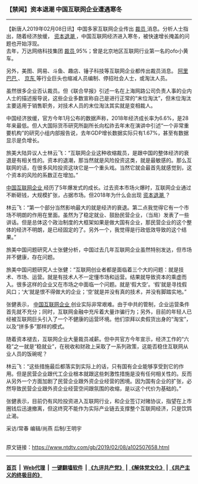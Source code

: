 ### 【禁闻】资本退潮 中国互联网企业遭遇寒冬
------------------------

<div class="post_content">
 <p>
  【新唐人2019年02月08日讯】中国多家互联网企业传出
  <a href="https://www.ntdtv.com/gb/裁员.htm">
   裁员
  </a>
  消息。分析人士指出，随着经济放缓，
  <a href="https://www.ntdtv.com/gb/资本退潮.htm">
   资本退潮
  </a>
  ，中国互联网经济进入寒冬，被快速增长掩盖的问题也开始浮现。
  <br>
   去年，万达网络科技集团
   <a href="https://www.ntdtv.com/gb/裁员.htm">
    裁员
   </a>
   95%；曾是北京地区互联网行业第一名的ofo小黄车。
  </br>
 </p>
 <p>
  另外，美图、网易、斗鱼、趣店、锤子科技等互联网企业都传出裁员消息。
  <a href="https://www.ntdtv.com/gb/阿里巴巴.htm">
   阿里巴巴
  </a>
  、
  <a href="https://www.ntdtv.com/gb/京东.htm">
   京东
  </a>
  等行业巨头也缩减人员编制、停招社会人士，或淘汰人员。
 </p>
 <p>
  虽然很多企业否认裁员。但《联合早报》引述一名在上海网路公司负责人事的业内人士的描述报导说，这些企业多数宣称自己是进行正常的“末位淘汰”，但末位淘汰主要适用于销售职务，对技术人员的末位淘汰其实就是变相裁人。
 </p>
 <p>
  中国经济放缓，官方今年1月公布的数据声称，2018年经济成长率为6.6%，是28年来最低。但人大国际货币研究所副所长向松祚去年末在演讲中引述“一个非常重要机构”的研究小组内部报告说，去年GDP增长数据实际只有1.67%，甚至有数据显示是负增长。
 </p>
 <p>
  旅美大陆异议人士林云飞：“互联网企业这种收缩裁员，是跟中国的整体经济的衰退是有相关性的。资本的退潮，那当然就是风险投资这类，就是最敏感的。那么互联网的话，在很多风险投资这块它是一个重头戏。当然它就会最首先就感觉到，这个资本的风险的系数正在增加。”
 </p>
 <p>
  <a href="https://www.ntdtv.com/gb/中国互联网企业.htm">
   中国互联网企业
  </a>
  经历了5年爆发式的成长。过去资本市场火爆时，互联网企业通过不断砸钱，大规模扩张，占据市场。但2018年为什么会出现
  <a href="https://www.ntdtv.com/gb/资本退潮.htm">
   资本退潮
  </a>
  ？
 </p>
 <p>
  林云飞：“第一个部分当然影响最大的就是经济的衰退。第二点我觉得它有一个市场不明朗的作用在里面。虽然为了稳定就业、鼓励民营企业，（当局）发表了一些讲话。但是总体这个政治制度的大框架如果是做大国有企业，那民营企业的这个整体的经济不明朗，是已经固定的了。另外一个，我觉得是行政低效导致的这个结果。”
 </p>
 <p>
  旅美中国问题研究人士张健分析，中国过去几年互联网企业虽然特别发达，但市场并不健康，存在问题。
 </p>
 <p>
  旅美中国问题研究人士张健：“互联网创业者都是面临着三个大的问题：就是技术、市场、运营。就是有技术人不一定懂市场和运营。结果就导致资本的乘虚而入。很多这样的企业又在市场之中面临一个问题。就是‘假大空’。‘假’就是寻找假风口；‘大’就是恨不得做大的企业；‘空’就是并没有真的技术，并没有脚踏实地。”
 </p>
 <p>
  张健表示，
  <a href="https://www.ntdtv.com/gb/中国互联网企业.htm">
   中国互联网企业
  </a>
  创业实际非常艰难。由于中共的管制，企业运营条件首先就不充分；同时，互联网金融中充斥着大量诈骗行为；另外，目前的年轻人已经被互联网巨头引入了一个不健康的运营环境。他们崇拜以卖假货出身的“淘宝”，以及“拼多多”那样的模式。
 </p>
 <p>
  随着资本褪去，互联网企业大量裁员减薪。但中共官方今年宣示，经济工作的“六稳”之一就是“稳就业”，在税收和财政上采取了一系列政策，这能否稳住互联网从业人员的饭碗呢？
 </p>
 <p>
  林云飞：“这些措施最后都落实到实际上的话，只有国有企业能够享受到它的作用。但是民营企业跟代工企业根本就跟这些刺激性措施是没有任何相关性的。反而从另外一个方面加剧了民营企业跟外资企业经营的困境。因为国有企业的扩张，必然导致民营企业跟外资企业经营空间跟氛围的收缩，是以这个代价为基础的。”
 </p>
 <p>
  张健表示，目前仍有风险投资进入互联网行业，和企业签订对赌协议，指望在上市圈钱后迅速撤离，但这终究不能作为实际产业链去支撑整个互联网经济，只是饮鸩止渴。
 </p>
 <p>
  采访/常春 编辑/尚燕 后制/王明宇
 </p>
 <div class="single_ad">
 </div>
</div>

<br/>原文链接：https://www.ntdtv.com/gb/2019/02/08/a102507658.html


------------------------
#### [首页](https://github.com/gfw-breaker/banned-news/blob/master/README.md) &nbsp;|&nbsp; [Web代理](https://github.com/labour-camp/helloworld) &nbsp;|&nbsp; [一键翻墙软件](https://github.com/gfw-breaker/nogfw/blob/master/README.md) &nbsp;| [《九评共产党》](https://github.com/gfw-breaker/9ping.md/blob/master/README.md#九评之一评共产党是什么) | [《解体党文化》](https://github.com/gfw-breaker/jtdwh.md/blob/master/README.md) | [《共产主义的终极目的》](https://github.com/gfw-breaker/gczydzjmd.md/blob/master/README.md)


